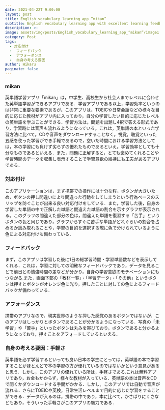 ```yaml
---
date: 2021-04-22T 9:00:00
layout: post
title: English vocabulary learning app “mikan”
subtitle: English vocabulary learning app with excellent learning feedback
description: >-
image: assets/img/posts/English_vocabulary_learning_app_“mikan”/image1.jpg
category: Post
tags: 
  - 対応付け
  -  フィードバック
  -  アフォーダンス
  -  自身の考える要因
author: Hikaru
paginate: false
---
```


### mikan
英単語学習アプリ「mikan」は，中学生、高校生から社会人までレベルに合わせた英単語学習ができるアプリである．学習アプリである以上，学習効率というのは非常に重要な要素であるが，このアプリは，TOEICや日常会話などの様々な目的に応じた教材がアプリ内に入っており，自分の学習したい目的に応じたレベルの英単語を学ぶことができる．学習方法は，問題を出題し4択で答える形式であり，学習時には音声も流れるようになっている。これは，英単語の本といった学習方法に比べて，CDや音声をダウンロードすることなく，視覚，聴覚といった五感を使った学習ができ手軽であるので，空いた時間における学習方法としては，本の学習にも負けず劣らずの優れたものであるといえ，学習効率としても十分なものであるといえる．また，問題に正解すると，とても褒めてくれることや学習時間のデータを収集し表示することで学習意欲の維持にも工夫があるアプリである．

### 対応付け
このアプリケーションは，まず携帯での操作には十分な程，ボタンが大きいため，ボタンの押し間違いにより間違った行動をしてしまうという行為ベースのスリップを防ぐことが出来る良い対応付けをしている．また，学習した後，自身の学習した単語の中で正解した単語と間違えた単語の割合を示すグラフが表示される。このグラフの間違えた部分の色は，間違えた単語を復習する「苦手」というボタンの色と同じであり，グラフからすぐに苦手な単語がどれぐらいの割合を占めるか読み取れることや，学習の目的を選択する際に色で分けられているように色による対応付けも備わっている．

### フィードバック
まず，このアプリは学習した後に1日の総学習時間・学習単語数などを表示してくれる．これは，学習に対しての明確なフィードバックであり，データを見ることで前日との勉強時間の差などが分かり，自身の学習意欲のモチベーションにもつながる.また，画面下部の「教材一覧」・「学習データ」・「その他」というボタンは押すとボタンがオレンジ色に光り，押したことに対しての色によるフィードバックが備わっている．

### アフォーダンス
 携帯のアプリなので，現実世界のような押した感覚のあるボタンではないが，このアプリはしっかりとボタンであることが分かるようになっている．写真の「未学習」や「苦手」といったボタンは丸みを帯びており，ボタンであると分かるようになっており，押すことをアフォードしているといえる．

### 自身の考える要因：手軽さ
 英単語を必ず学習するといっても良い日本の学生にとっては，英単語の本で学習することがほとんどで本の学習の方が優れているのではないかという意見があると思う．しかし，このアプリの優れている所は，手軽さである.これは無料アプリであり，お金もかからず，様々な教材が入っている．英単語の本は音声をCDで聞くかダウンロードする手間がかかる．しかし，このアプリでは自動で音声が流れる．さらにTOEICや英検，日常生活レベルまで目的に応じた学習をすることができる．データが入るのは，携帯の中であり，本に比べて，かさばりにくさなどもあり，そういった手軽さがこのアプリの魅力である．
